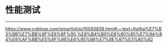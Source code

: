 # 性能测试


---
https://www.cnblogs.com/smartloli/p/10093838.html#:~:text=Kafka%E7%B3%BB%E7%BB%9F%E6%8F%90,%E8%B4%B9%E8%80%85%E7%9A%84%E8%AF%BB%E5%8F%96%E6%95%88%E7%8E%87%E3%80%82